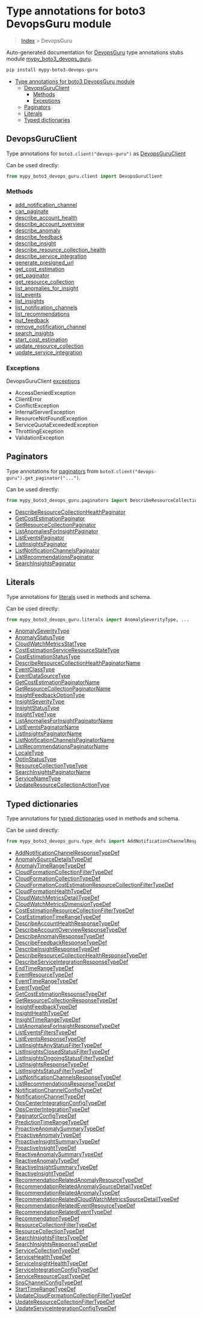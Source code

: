 # Type annotations for boto3 DevopsGuru module

> [Index](..) > DevopsGuru

Auto-generated documentation for
[DevopsGuru](https://boto3.amazonaws.com/v1/documentation/api/1.17.76/reference/services/devops-guru.html#DevopsGuru)
type annotations stubs module
[mypy_boto3_devops_guru](https://pypi.org/project/mypy-boto3-devops-guru/).

```bash
pip install mypy-boto3-devops-guru
```

- [Type annotations for boto3 DevopsGuru module](#type-annotations-for-boto3-devopsguru-module)
  - [DevopsGuruClient](#devopsguruclient)
    - [Methods](#methods)
    - [Exceptions](#exceptions)
  - [Paginators](#paginators)
  - [Literals](#literals)
  - [Typed dictionaries](#typed-dictionaries)

## DevopsGuruClient

Type annotations for `boto3.client("devops-guru")` as
[DevopsGuruClient](./client.md)

Can be used directly:

```python
from mypy_boto3_devops_guru.client import DevopsGuruClient
```

### Methods

- [add_notification_channel](./client.md#add_notification_channel)
- [can_paginate](./client.md#can_paginate)
- [describe_account_health](./client.md#describe_account_health)
- [describe_account_overview](./client.md#describe_account_overview)
- [describe_anomaly](./client.md#describe_anomaly)
- [describe_feedback](./client.md#describe_feedback)
- [describe_insight](./client.md#describe_insight)
- [describe_resource_collection_health](./client.md#describe_resource_collection_health)
- [describe_service_integration](./client.md#describe_service_integration)
- [generate_presigned_url](./client.md#generate_presigned_url)
- [get_cost_estimation](./client.md#get_cost_estimation)
- [get_paginator](./client.md#get_paginator)
- [get_resource_collection](./client.md#get_resource_collection)
- [list_anomalies_for_insight](./client.md#list_anomalies_for_insight)
- [list_events](./client.md#list_events)
- [list_insights](./client.md#list_insights)
- [list_notification_channels](./client.md#list_notification_channels)
- [list_recommendations](./client.md#list_recommendations)
- [put_feedback](./client.md#put_feedback)
- [remove_notification_channel](./client.md#remove_notification_channel)
- [search_insights](./client.md#search_insights)
- [start_cost_estimation](./client.md#start_cost_estimation)
- [update_resource_collection](./client.md#update_resource_collection)
- [update_service_integration](./client.md#update_service_integration)

### Exceptions

DevopsGuruClient [exceptions](./client.md#exceptions)

- AccessDeniedException
- ClientError
- ConflictException
- InternalServerException
- ResourceNotFoundException
- ServiceQuotaExceededException
- ThrottlingException
- ValidationException

## Paginators

Type annotations for [paginators](./paginators.md) from
`boto3.client("devops-guru").get_paginator("...")`.

Can be used directly:

```python
from mypy_boto3_devops_guru.paginators import DescribeResourceCollectionHealthPaginator, ...
```

- [DescribeResourceCollectionHealthPaginator](./paginators.md#describeresourcecollectionhealthpaginator)
- [GetCostEstimationPaginator](./paginators.md#getcostestimationpaginator)
- [GetResourceCollectionPaginator](./paginators.md#getresourcecollectionpaginator)
- [ListAnomaliesForInsightPaginator](./paginators.md#listanomaliesforinsightpaginator)
- [ListEventsPaginator](./paginators.md#listeventspaginator)
- [ListInsightsPaginator](./paginators.md#listinsightspaginator)
- [ListNotificationChannelsPaginator](./paginators.md#listnotificationchannelspaginator)
- [ListRecommendationsPaginator](./paginators.md#listrecommendationspaginator)
- [SearchInsightsPaginator](./paginators.md#searchinsightspaginator)

## Literals

Type annotations for [literals](./literals.md) used in methods and schema.

Can be used directly:

```python
from mypy_boto3_devops_guru.literals import AnomalySeverityType, ...
```

- [AnomalySeverityType](./literals.md#anomalyseveritytype)
- [AnomalyStatusType](./literals.md#anomalystatustype)
- [CloudWatchMetricsStatType](./literals.md#cloudwatchmetricsstattype)
- [CostEstimationServiceResourceStateType](./literals.md#costestimationserviceresourcestatetype)
- [CostEstimationStatusType](./literals.md#costestimationstatustype)
- [DescribeResourceCollectionHealthPaginatorName](./literals.md#describeresourcecollectionhealthpaginatorname)
- [EventClassType](./literals.md#eventclasstype)
- [EventDataSourceType](./literals.md#eventdatasourcetype)
- [GetCostEstimationPaginatorName](./literals.md#getcostestimationpaginatorname)
- [GetResourceCollectionPaginatorName](./literals.md#getresourcecollectionpaginatorname)
- [InsightFeedbackOptionType](./literals.md#insightfeedbackoptiontype)
- [InsightSeverityType](./literals.md#insightseveritytype)
- [InsightStatusType](./literals.md#insightstatustype)
- [InsightTypeType](./literals.md#insighttypetype)
- [ListAnomaliesForInsightPaginatorName](./literals.md#listanomaliesforinsightpaginatorname)
- [ListEventsPaginatorName](./literals.md#listeventspaginatorname)
- [ListInsightsPaginatorName](./literals.md#listinsightspaginatorname)
- [ListNotificationChannelsPaginatorName](./literals.md#listnotificationchannelspaginatorname)
- [ListRecommendationsPaginatorName](./literals.md#listrecommendationspaginatorname)
- [LocaleType](./literals.md#localetype)
- [OptInStatusType](./literals.md#optinstatustype)
- [ResourceCollectionTypeType](./literals.md#resourcecollectiontypetype)
- [SearchInsightsPaginatorName](./literals.md#searchinsightspaginatorname)
- [ServiceNameType](./literals.md#servicenametype)
- [UpdateResourceCollectionActionType](./literals.md#updateresourcecollectionactiontype)

## Typed dictionaries

Type annotations for [typed dictionaries](./type_defs.md) used in methods and
schema.

Can be used directly:

```python
from mypy_boto3_devops_guru.type_defs import AddNotificationChannelResponseTypeDef, ...
```

- [AddNotificationChannelResponseTypeDef](./type_defs.md#addnotificationchannelresponsetypedef)
- [AnomalySourceDetailsTypeDef](./type_defs.md#anomalysourcedetailstypedef)
- [AnomalyTimeRangeTypeDef](./type_defs.md#anomalytimerangetypedef)
- [CloudFormationCollectionFilterTypeDef](./type_defs.md#cloudformationcollectionfiltertypedef)
- [CloudFormationCollectionTypeDef](./type_defs.md#cloudformationcollectiontypedef)
- [CloudFormationCostEstimationResourceCollectionFilterTypeDef](./type_defs.md#cloudformationcostestimationresourcecollectionfiltertypedef)
- [CloudFormationHealthTypeDef](./type_defs.md#cloudformationhealthtypedef)
- [CloudWatchMetricsDetailTypeDef](./type_defs.md#cloudwatchmetricsdetailtypedef)
- [CloudWatchMetricsDimensionTypeDef](./type_defs.md#cloudwatchmetricsdimensiontypedef)
- [CostEstimationResourceCollectionFilterTypeDef](./type_defs.md#costestimationresourcecollectionfiltertypedef)
- [CostEstimationTimeRangeTypeDef](./type_defs.md#costestimationtimerangetypedef)
- [DescribeAccountHealthResponseTypeDef](./type_defs.md#describeaccounthealthresponsetypedef)
- [DescribeAccountOverviewResponseTypeDef](./type_defs.md#describeaccountoverviewresponsetypedef)
- [DescribeAnomalyResponseTypeDef](./type_defs.md#describeanomalyresponsetypedef)
- [DescribeFeedbackResponseTypeDef](./type_defs.md#describefeedbackresponsetypedef)
- [DescribeInsightResponseTypeDef](./type_defs.md#describeinsightresponsetypedef)
- [DescribeResourceCollectionHealthResponseTypeDef](./type_defs.md#describeresourcecollectionhealthresponsetypedef)
- [DescribeServiceIntegrationResponseTypeDef](./type_defs.md#describeserviceintegrationresponsetypedef)
- [EndTimeRangeTypeDef](./type_defs.md#endtimerangetypedef)
- [EventResourceTypeDef](./type_defs.md#eventresourcetypedef)
- [EventTimeRangeTypeDef](./type_defs.md#eventtimerangetypedef)
- [EventTypeDef](./type_defs.md#eventtypedef)
- [GetCostEstimationResponseTypeDef](./type_defs.md#getcostestimationresponsetypedef)
- [GetResourceCollectionResponseTypeDef](./type_defs.md#getresourcecollectionresponsetypedef)
- [InsightFeedbackTypeDef](./type_defs.md#insightfeedbacktypedef)
- [InsightHealthTypeDef](./type_defs.md#insighthealthtypedef)
- [InsightTimeRangeTypeDef](./type_defs.md#insighttimerangetypedef)
- [ListAnomaliesForInsightResponseTypeDef](./type_defs.md#listanomaliesforinsightresponsetypedef)
- [ListEventsFiltersTypeDef](./type_defs.md#listeventsfilterstypedef)
- [ListEventsResponseTypeDef](./type_defs.md#listeventsresponsetypedef)
- [ListInsightsAnyStatusFilterTypeDef](./type_defs.md#listinsightsanystatusfiltertypedef)
- [ListInsightsClosedStatusFilterTypeDef](./type_defs.md#listinsightsclosedstatusfiltertypedef)
- [ListInsightsOngoingStatusFilterTypeDef](./type_defs.md#listinsightsongoingstatusfiltertypedef)
- [ListInsightsResponseTypeDef](./type_defs.md#listinsightsresponsetypedef)
- [ListInsightsStatusFilterTypeDef](./type_defs.md#listinsightsstatusfiltertypedef)
- [ListNotificationChannelsResponseTypeDef](./type_defs.md#listnotificationchannelsresponsetypedef)
- [ListRecommendationsResponseTypeDef](./type_defs.md#listrecommendationsresponsetypedef)
- [NotificationChannelConfigTypeDef](./type_defs.md#notificationchannelconfigtypedef)
- [NotificationChannelTypeDef](./type_defs.md#notificationchanneltypedef)
- [OpsCenterIntegrationConfigTypeDef](./type_defs.md#opscenterintegrationconfigtypedef)
- [OpsCenterIntegrationTypeDef](./type_defs.md#opscenterintegrationtypedef)
- [PaginatorConfigTypeDef](./type_defs.md#paginatorconfigtypedef)
- [PredictionTimeRangeTypeDef](./type_defs.md#predictiontimerangetypedef)
- [ProactiveAnomalySummaryTypeDef](./type_defs.md#proactiveanomalysummarytypedef)
- [ProactiveAnomalyTypeDef](./type_defs.md#proactiveanomalytypedef)
- [ProactiveInsightSummaryTypeDef](./type_defs.md#proactiveinsightsummarytypedef)
- [ProactiveInsightTypeDef](./type_defs.md#proactiveinsighttypedef)
- [ReactiveAnomalySummaryTypeDef](./type_defs.md#reactiveanomalysummarytypedef)
- [ReactiveAnomalyTypeDef](./type_defs.md#reactiveanomalytypedef)
- [ReactiveInsightSummaryTypeDef](./type_defs.md#reactiveinsightsummarytypedef)
- [ReactiveInsightTypeDef](./type_defs.md#reactiveinsighttypedef)
- [RecommendationRelatedAnomalyResourceTypeDef](./type_defs.md#recommendationrelatedanomalyresourcetypedef)
- [RecommendationRelatedAnomalySourceDetailTypeDef](./type_defs.md#recommendationrelatedanomalysourcedetailtypedef)
- [RecommendationRelatedAnomalyTypeDef](./type_defs.md#recommendationrelatedanomalytypedef)
- [RecommendationRelatedCloudWatchMetricsSourceDetailTypeDef](./type_defs.md#recommendationrelatedcloudwatchmetricssourcedetailtypedef)
- [RecommendationRelatedEventResourceTypeDef](./type_defs.md#recommendationrelatedeventresourcetypedef)
- [RecommendationRelatedEventTypeDef](./type_defs.md#recommendationrelatedeventtypedef)
- [RecommendationTypeDef](./type_defs.md#recommendationtypedef)
- [ResourceCollectionFilterTypeDef](./type_defs.md#resourcecollectionfiltertypedef)
- [ResourceCollectionTypeDef](./type_defs.md#resourcecollectiontypedef)
- [SearchInsightsFiltersTypeDef](./type_defs.md#searchinsightsfilterstypedef)
- [SearchInsightsResponseTypeDef](./type_defs.md#searchinsightsresponsetypedef)
- [ServiceCollectionTypeDef](./type_defs.md#servicecollectiontypedef)
- [ServiceHealthTypeDef](./type_defs.md#servicehealthtypedef)
- [ServiceInsightHealthTypeDef](./type_defs.md#serviceinsighthealthtypedef)
- [ServiceIntegrationConfigTypeDef](./type_defs.md#serviceintegrationconfigtypedef)
- [ServiceResourceCostTypeDef](./type_defs.md#serviceresourcecosttypedef)
- [SnsChannelConfigTypeDef](./type_defs.md#snschannelconfigtypedef)
- [StartTimeRangeTypeDef](./type_defs.md#starttimerangetypedef)
- [UpdateCloudFormationCollectionFilterTypeDef](./type_defs.md#updatecloudformationcollectionfiltertypedef)
- [UpdateResourceCollectionFilterTypeDef](./type_defs.md#updateresourcecollectionfiltertypedef)
- [UpdateServiceIntegrationConfigTypeDef](./type_defs.md#updateserviceintegrationconfigtypedef)
